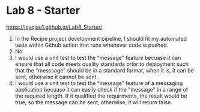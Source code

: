 # Lab 8 - Starter
 https://joyqiao1.github.io/Lab8_Starter/
 

1. In the Recipe project development pipeline, I should fit my automated tests within Github action that runs whenever code is pushed.<br>
2. No.<br>
3. I would use a unit test to test the “message” feature becuase it can ensure that all code meets quality standards prior to deployment such that the "messsage" should be in a standard format, when it is, it can be sent, otherwise it cannot be sent .<br>
4. I would use a unit test to test the “message” feature of a messaging application becuase it can easily check if the "message" in a range of the required length. If it qualified the requirments, the result would be true, so the message can be sent, otherwise, it will return false.
